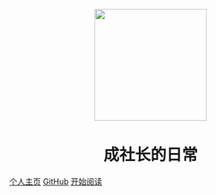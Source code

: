 <p align="center">
<img src="http://www.wink.run:9090/background/icon.svg?Content-Disposition=attachment%3B%20filename%3D%22icon.svg%22&X-Amz-Algorithm=AWS4-HMAC-SHA256&X-Amz-Credential=minioadmin%2F20210426%2F%2Fs3%2Faws4_request&X-Amz-Date=20210426T121907Z&X-Amz-Expires=432000&X-Amz-SignedHeaders=host&X-Amz-Signature=ac11ebe9c360bdd11ad8d5b70caa1c17d846302e31992faf0e66b08707dfe70f" width="200" height="200"/>
</p>
<h1 align="center">成社长的日常</h1>

[个人主页](http://wink.run/)
[GitHub](https://github.com/2239489555)
[开始阅读](#成东日)




